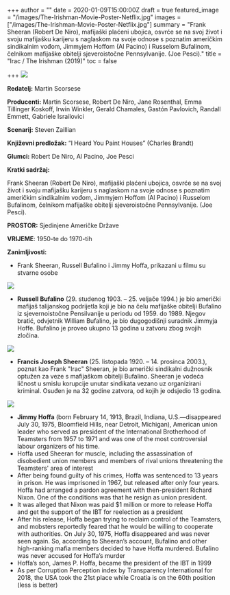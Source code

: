 +++
author = ""
date = 2020-01-09T15:00:00Z
draft = true
featured_image = "/images/The-Irishman-Movie-Poster-Netflix.jpg"
images = ["/images/The-Irishman-Movie-Poster-Netflix.jpg"]
summary = "Frank Sheeran (Robert De Niro), mafijaški plaćeni ubojica, osvrće se na svoj život i svoju mafijašku karijeru s naglaskom na svoje odnose s poznatim američkim sindikalnim vođom, Jimmyjem Hoffom (Al Pacino) i Russelom Bufalinom, čelnikom mafijaške obitelji sjeveroistočne Pennsylvanije. (Joe Pesci)."
title = "Irac / The Irishman (2019)"
toc = false

+++
![](/images/main-image.jpg)

**Redatelj:**          Martin Scorsese

**Producenti:**        Martin Scorsese, Robert De Niro, Jane Rosenthal, Emma Tillinger Koskoff, Irwin Winkler, Gerald Chamales, Gastón Pavlovich, Randall Emmett, Gabriele Israilovici

**Scenarij:**     Steven Zaillian

**Književni predložak:**   “I Heard You Paint Houses”  (Charles Brandt)

**Glumci:**              Robert De Niro, Al Pacino, Joe Pesci

**Kratki sadržaj:**

Frank Sheeran (Robert De Niro), mafijaški plaćeni ubojica, osvrće se na svoj život i svoju mafijašku karijeru s naglaskom na svoje odnose s poznatim američkim sindikalnim vođom, Jimmyjem Hoffom (Al Pacino) i Russelom Bufalinom, čelnikom mafijaške obitelji sjeveroistočne Pennsylvanije. (Joe Pesci).

**PROSTOR:** Sjedinjene Američke Države

**VRIJEME**: 1950-te do 1970-tih

**Zanimljivosti:**

* Frank Sheeran, Russell Bufalino i Jimmy Hoffa, prikazani u filmu su stvarne osobe

![](/images/JoePesci-RussellBufalino.jpg)

* **Russell Bufalino** (29. studenog 1903. – 25. veljače 1994.) je bio američki mafijaš talijanskog podrijetla koji je bio na čelu mafijaške obitelji Bufalino iz sjevernoistočne Pensilvanije u periodu od 1959. do 1989. Njegov bratić, odvjetnik William Bufalino, je bio dugogodišnji suradnik Jimmyja Hoffe.  Bufalino je proveo ukupno 13 godina u zatvoru zbog svojih zločina.

![](/images/FrankSheeran-RobertDeNiro.jpg)

* **Francis Joseph Sheeran** (25. listopada 1920. – 14. prosinca 2003.), poznat kao Frank "Irac" Sheeran, je bio američki sindikalni dužnosnik optužen za veze s mafijaškom obitelji Bufalino. Sheeran je vodeća ličnost u smislu korupcije unutar sindikata vezano uz organizirani kriminal. Osuđen je na 32 godine zatvora, od kojih je odsjedio 13 godina.

![](/images/JimmyHoffa-AlPacino.jpg)

* **Jimmy Hoffa** (born February 14, 1913, Brazil, Indiana, U.S.—disappeared July 30, 1975, Bloomfield Hills, near Detroit, Michigan), American union leader who served as president of the International Brotherhood of Teamsters from 1957 to 1971 and was one of the most controversial labour organizers of his time.
* Hoffa used Sheeran for muscle, including the assassination of disobedient union members and members of rival unions threatening the Teamsters' area of interest
* After being found guilty of his crimes, Hoffa was sentenced to 13 years in prison. He was imprisoned in 1967, but released after only four years. Hoffa had arranged a pardon agreement with then-president Richard Nixon. One of the conditions was that he resign as union president.
* It was alleged that Nixon was paid $1 million or more to release Hoffa and get the support of the IBT for reelection as a president
* After his release, Hoffa began trying to reclaim control of the Teamsters, and mobsters reportedly feared that he would be willing to cooperate with authorities. On July 30, 1975, Hoffa disappeared and was never seen again. So, according to Sheeran’s account, Bufalino and other high-ranking mafia members decided to have Hoffa murdered. Bufalino was never accused for Hoffa’s murder
* Hoffa’s son, James P. Hoffa, became the president of the IBT in 1999
* As per Corruption Perception index by Transparency International for 2018, the USA took the 21st place while Croatia is on the 60th position (less is better)